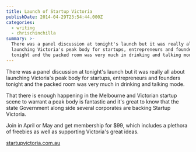 ```yaml
---
title: Launch of Startup Victoria
publishDate: 2014-04-29T23:54:44.000Z
categories:
  - writing
  - chrischinchilla
summary: >-
  There was a panel discussion at tonight's launch but it was really all about
  launching Victoria's peak body for startups, entrepreneurs and founders
  tonight and the packed room was very much in drinking and talking mode.
---
```


There was a panel discussion at tonight's launch but it was really all about launching Victoria's peak body for startups, entrepreneurs and founders tonight and the packed room was very much in drinking and talking mode.

That there is enough happening in the Melbourne and Victorian startup scene to warrant a peak body is fantastic and it's great to know that the state Government along side several corporates are backing Startup Victoria.

Join in April or May and get membership for $99, which includes a plethora of freebies as well as supporting Victoria's great ideas.

<a href="https://startupvictoria.com.au/" target="_blank">startupvictoria.com.au</a>
